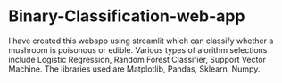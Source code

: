 # Binary-Classification-web-app
I have created this webapp using streamlit which can classify whether a mushroom is poisonous or edible. Various types of alorithm selections include Logistic Regression, Random Forest Classifier, Support Vector Machine. The libraries used are Matplotlib, Pandas, Sklearn, Numpy.

